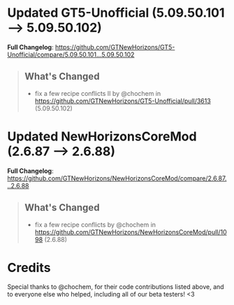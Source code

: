 # Updated GT5-Unofficial (5.09.50.101 -->  5.09.50.102)
**Full Changelog**: https://github.com/GTNewHorizons/GT5-Unofficial/compare/5.09.50.101...5.09.50.102
>## What's Changed
> * fix a few recipe conflicts II by @chochem in https://github.com/GTNewHorizons/GT5-Unofficial/pull/3613 (5.09.50.102)
>

# Updated NewHorizonsCoreMod (2.6.87 -->  2.6.88)
**Full Changelog**: https://github.com/GTNewHorizons/NewHorizonsCoreMod/compare/2.6.87...2.6.88
>## What's Changed
> * fix a few recipe conflicts by @chochem in https://github.com/GTNewHorizons/NewHorizonsCoreMod/pull/1098 (2.6.88)
>

# Credits
Special thanks to @chochem, for their code contributions listed above, and to everyone else who helped, including all of our beta testers! <3